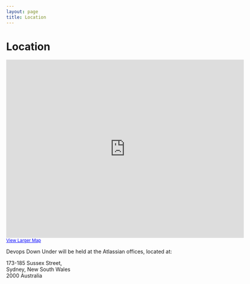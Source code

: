 ```yaml
---                                                                                                                        
layout: page
title: Location
--- 
```


Location
========

<iframe width="640" height="480" frameborder="0" scrolling="no" marginheight="0" marginwidth="0" src="http://maps.google.com/maps?q=173-185+Sussex+Street,+Sydney,+New+South+Wales+2000+Australia&hl=en&ie=UTF8&hq=&hnear=173%2F185+Sussex+St,+Sydney+New+South+Wales+2000,+Australia&z=14&output=embed"></iframe><br /><small><a href="http://maps.google.com/maps?q=Level+5,+Pyrmont,+New+South+Wales+2009+Australia&amp;hl=en&amp;ie=UTF8&amp;hq=&amp;hnear=5+Pyrmont+St,+Pyrmont+New+South+Wales+2009,+Australia&amp;z=16&amp;ll=-33.867223,151.193628&amp;source=embed" style="color:#0000FF;text-align:left">View Larger Map</a></small>

Devops Down Under will be held at the Atlassian offices, located at: 

173-185 Sussex Street,   
Sydney, New South Wales     
2000 Australia     
